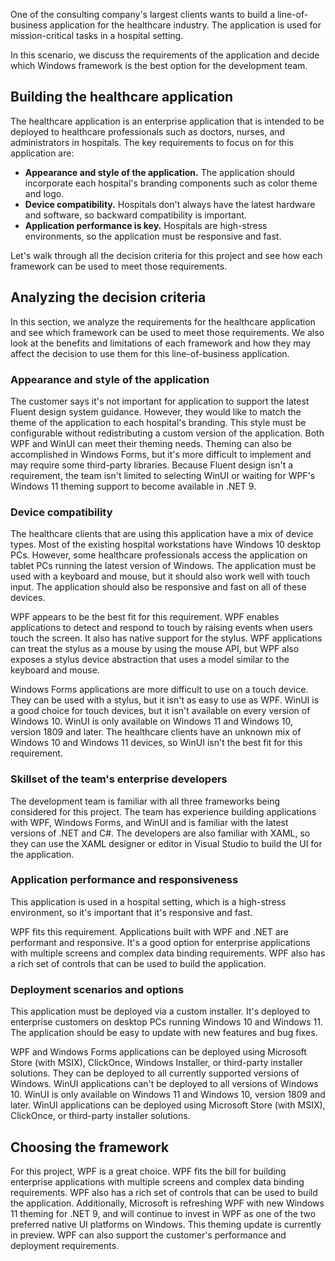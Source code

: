 One of the consulting company's largest clients wants to build a line-of-business application for the healthcare industry. The application is used for mission-critical tasks in a hospital setting.

In this scenario, we discuss the requirements of the application and decide which Windows framework is the best option for the development team.

<!--![A picture visualizing a team selecting frameworks for a healthcare app project.](../media/windows-healthcare-app-req.jpg)-->

## Building the healthcare application

The healthcare application is an enterprise application that is intended to be deployed to healthcare professionals such as doctors, nurses, and administrators in hospitals. The key requirements to focus on for this application are:

- **Appearance and style of the application.** The application should incorporate each hospital's branding components such as color theme and logo.
- **Device compatibility.** Hospitals don't always have the latest hardware and software, so backward compatibility is important.
- **Application performance is key.** Hospitals are high-stress environments, so the application must be responsive and fast.

Let's walk through all the decision criteria for this project and see how each framework can be used to meet those requirements.

## Analyzing the decision criteria

In this section, we analyze the requirements for the healthcare application and see which framework can be used to meet those requirements. We also look at the benefits and limitations of each framework and how they may affect the decision to use them for this line-of-business application.

### Appearance and style of the application

The customer says it's not important for application to support the latest Fluent design system guidance. However, they would like to match the theme of the application to each hospital's branding. This style must be configurable without redistributing a custom version of the application. Both WPF and WinUI can meet their theming needs. Theming can also be accomplished in Windows Forms, but it's more difficult to implement and may require some third-party libraries. Because Fluent design isn't a requirement, the team isn't limited to selecting WinUI or waiting for WPF's Windows 11 theming support to become available in .NET 9.

### Device compatibility

The healthcare clients that are using this application have a mix of device types. Most of the existing hospital workstations have Windows 10 desktop PCs. However, some healthcare professionals access the application on tablet PCs running the latest version of Windows. The application must be used with a keyboard and mouse, but it should also work well with touch input. The application should also be responsive and fast on all of these devices.

WPF appears to be the best fit for this requirement. WPF enables applications to detect and respond to touch by raising events when users touch the screen. It also has native support for the stylus. WPF applications can treat the stylus as a mouse by using the mouse API, but WPF also exposes a stylus device abstraction that uses a model similar to the keyboard and mouse.

Windows Forms applications are more difficult to use on a touch device. They can be used with a stylus, but it isn't as easy to use as WPF. WinUI is a good choice for touch devices, but it isn't available on every version of Windows 10. WinUI is only available on Windows 11 and Windows 10, version 1809 and later. The healthcare clients have an unknown mix of Windows 10 and Windows 11 devices, so WinUI isn't the best fit for this requirement.

### Skillset of the team's enterprise developers

The development team is familiar with all three frameworks being considered for this project. The team has experience building applications with WPF, Windows Forms, and WinUI and is familiar with the latest versions of .NET and C#. The developers are also familiar with XAML, so they can use the XAML designer or editor in Visual Studio to build the UI for the application.

### Application performance and responsiveness

This application is used in a hospital setting, which is a high-stress environment, so it's important that it's responsive and fast.

WPF fits this requirement. Applications built with WPF and .NET are performant and responsive. It's a good option for enterprise applications with multiple screens and complex data binding requirements. WPF also has a rich set of controls that can be used to build the application.

### Deployment scenarios and options

This application must be deployed via a custom installer. It's deployed to enterprise customers on desktop PCs running Windows 10 and Windows 11. The application should be easy to update with new features and bug fixes.

WPF and Windows Forms applications can be deployed using Microsoft Store (with MSIX), ClickOnce, Windows Installer, or third-party installer solutions. They can be deployed to all currently supported versions of Windows. WinUI applications can't be deployed to all versions of Windows 10. WinUI is only available on Windows 11 and Windows 10, version 1809 and later. WinUI applications can be deployed using Microsoft Store (with MSIX), ClickOnce, or third-party installer solutions.

## Choosing the framework

For this project, WPF is a great choice. WPF fits the bill for building enterprise applications with multiple screens and complex data binding requirements. WPF also has a rich set of controls that can be used to build the application. Additionally, Microsoft is refreshing WPF with new Windows 11 theming for .NET 9, and will continue to invest in WPF as one of the two preferred native UI platforms on Windows. This theming update is currently in preview. WPF can also support the customer's performance and deployment requirements.
